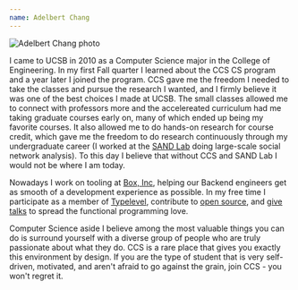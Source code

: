 ```yaml
---
name: Adelbert Chang
---
```


![Adelbert Chang photo](chang_adelbert.jpg)

I came to UCSB in 2010 as a Computer Science major in the College of Engineering. In my first
Fall quarter I learned about the CCS CS program and a year later I joined the program. CCS
gave me the freedom I needed to take the classes and pursue the research I wanted, and I firmly
believe it was one of the best choices I made at UCSB. The small classes allowed me to connect
with professors more and the accelereated curriculum had me taking graduate courses early on,
many of which ended up being my favorite courses. It also allowed me to do hands-on research
for course credit, which gave me the freedom to do research continuously through my undergraduate
career (I worked at the [SAND Lab][sandlab] doing large-scale social network analysis). To this
day I believe that without CCS and SAND Lab I would not be where I am today.

Nowadays I work on tooling at [Box, Inc][box], helping our Backend engineers get as smooth of a
development experience as possible. In my free time I participate as a member of
[Typelevel][typelevel], contribute to [open source][github], and [give talks][speakerdeck] to
spread the functional programming love.

Computer Science aside I believe among the most valuable things you can do is surround yourself
with a diverse group of people who are truly passionate about what they do. CCS is a rare place
that gives you exactly this environment by design. If you are the type of student that is very
self-driven, motivated, and aren't afraid to go against the grain, join CCS - you won't regret it.

[box]: https://www.box.com/
[github]: https://github.com/adelbertc
[sandlab]: http://sandlab.cs.ucsb.edu/
[speakerdeck]: https://speakerdeck.com/adelbertc
[typelevel]: http://typelevel.org/

